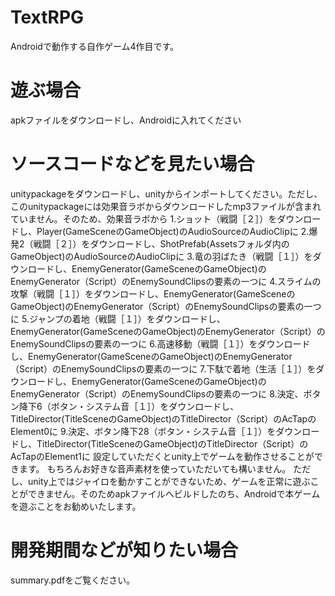 # TextRPG
Androidで動作する自作ゲーム4作目です。


# 遊ぶ場合
apkファイルをダウンロードし、Androidに入れてください

# ソースコードなどを見たい場合
unitypackageをダウンロードし、unityからインポートしてください。ただし、このunitypackageには効果音ラボからダウンロードしたmp3ファイルが含まれていません。そのため、効果音ラボから
1.ショット（戦闘［２］）をダウンロードし、Player(GameSceneのGameObject)のAudioSourceのAudioClipに
2.爆発2（戦闘［２］）をダウンロードし、ShotPrefab(Assetsフォルダ内のGameObject)のAudioSourceのAudioClipに
3.竜の羽ばたき（戦闘［１］）をダウンロードし、EnemyGenerator(GameSceneのGameObject)のEnemyGenerator（Script）のEnemySoundClipsの要素の一つに
4.スライムの攻撃（戦闘［１］）をダウンロードし、EnemyGenerator(GameSceneのGameObject)のEnemyGenerator（Script）のEnemySoundClipsの要素の一つに
5.ジャンプの着地（戦闘［１］）をダウンロードし、EnemyGenerator(GameSceneのGameObject)のEnemyGenerator（Script）のEnemySoundClipsの要素の一つに
6.高速移動（戦闘［１］）をダウンロードし、EnemyGenerator(GameSceneのGameObject)のEnemyGenerator（Script）のEnemySoundClipsの要素の一つに
7.下駄で着地（生活［１］）をダウンロードし、EnemyGenerator(GameSceneのGameObject)のEnemyGenerator（Script）のEnemySoundClipsの要素の一つに
8.決定、ボタン降下6（ボタン・システム音［１］）をダウンロードし、TitleDirector(TitleSceneのGameObject)のTitleDirector（Script）のAcTapのElement0に
9.決定、ボタン降下28（ボタン・システム音［１］）をダウンロードし、TitleDirector(TitleSceneのGameObject)のTitleDirector（Script）のAcTapのElement1に
設定していただくとunity上でゲームを動作させることができます。
もちろんお好きな音声素材を使っていただいても構いません。
ただし、unity上ではジャイロを動かすことができないため、ゲームを正常に遊ぶことができません。そのためapkファイルへビルドしたのち、Androidで本ゲームを遊ぶことをお勧めいたします。


# 開発期間などが知りたい場合
summary.pdfをご覧ください。


